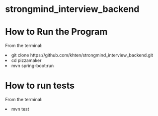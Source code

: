 # strongmind_interview_backend
    
<h1>How to Run the Program</h1>
<p>From the terminal: </p>
<li>git clone https://github.com/khten/strongmind_interview_backend.git </li>
<li>cd pizzamaker</li>
<li>mvn spring-boot:run</i>

<h1>How to run tests</h1>
<p>From the terminal: </p>
<li>mvn test</li>
